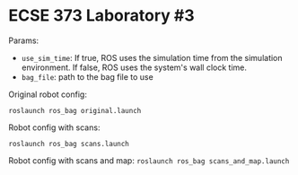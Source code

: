 # ECSE 373 Laboratory #3

Params:
- `use_sim_time`: If true, ROS uses the simulation time from the simulation environment. If false, ROS uses the system's wall clock time.
- `bag_file`: path to the bag file to use 

Original robot config:

`roslaunch ros_bag original.launch`

Robot config with scans:

`roslaunch ros_bag scans.launch`

Robot config with scans and map:
`roslaunch ros_bag scans_and_map.launch`
